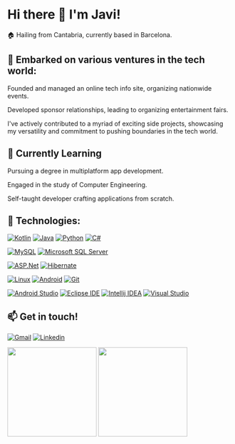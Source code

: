 # Hi there 👋 I'm Javi!

🏠 Hailing from Cantabria, currently based in Barcelona.

## 💼 Embarked on various ventures in the tech world:
<p>Founded and managed an online tech info site, organizing nationwide events.</p>
<p>Developed sponsor relationships, leading to organizing entertainment fairs.</p>
<p>I've actively contributed to a myriad of exciting side projects, showcasing my versatility and commitment to pushing boundaries in the tech world.</p>


## 🌱 Currently Learning
<p>Pursuing a degree in multiplatform app development.</p>
<p>Engaged in the study of Computer Engineering.</p>
<p>Self-taught developer crafting applications from scratch.</p>

## 🚀 Technologies:

[![Kotlin](https://img.shields.io/badge/Kotlin-7F52FF?style=for-the-badge&logo=kotlin&logoColor=white&labelColor=black)](https://kotlinlang.org/)
[![Java](https://img.shields.io/badge/Java-FF160B?style=for-the-badge&logo=java&logoColor=white&labelColor=black)](https://www.java.com/)
[![Python](https://img.shields.io/badge/Python-3776AB?style=for-the-badge&logo=python&logoColor=white&labelColor=black)](https://www.python.org/)
[![C#](https://img.shields.io/badge/C%23-512BD4?style=for-the-badge&logo=c-sharp&logoColor=white&labelColor=black)](https://docs.microsoft.com/en-us/dotnet/csharp/)

[![MySQL](https://img.shields.io/badge/MySQL-4479A1?style=for-the-badge&logo=mysql&logoColor=white&labelColor=black)](https://www.mysql.com/)
[![Microsoft SQL Server](https://img.shields.io/badge/MSQL-CC2927?style=for-the-badge&logo=microsoftsqlserver&logoColor=white&labelColor=black)](https://www.microsoft.com/en-us/sql-server/)

[![ASP.Net](https://img.shields.io/badge/ASP.Net-512BD4?style=for-the-badge&logo=dotnet&logoColor=white&labelColor=black)](https://dotnet.microsoft.com/apps/aspnet)
[![Hibernate](https://img.shields.io/badge/Hibernate-59666C?style=for-the-badge&logo=hibernate&logoColor=white&labelColor=black)](https://hibernate.org/)

[![Linux](https://img.shields.io/badge/Linux-FCC624?style=for-the-badge&logo=linux&logoColor=white&labelColor=black)](https://www.linux.org/)
[![Android](https://img.shields.io/badge/Android-34A853?style=for-the-badge&logo=android&logoColor=white&labelColor=black)](https://www.android.com/)
[![Git](https://img.shields.io/badge/Git-F05032?style=for-the-badge&logo=git&logoColor=white&labelColor=black)](https://git-scm.com/)

[![Android Studio](https://img.shields.io/badge/Android%20Studio-3DDC84?style=for-the-badge&logo=androidstudio&logoColor=white&labelColor=black)](https://developer.android.com/studio)
[![Eclipse IDE](https://img.shields.io/badge/Eclipse-2C2255?style=for-the-badge&logo=eclipseide&logoColor=white&labelColor=black)](https://www.eclipse.org/)
[![Intellij IDEA](https://img.shields.io/badge/Intellij-000000?style=for-the-badge&logo=intellijidea&logoColor=white&labelColor=black)](https://www.jetbrains.com/idea/)
[![Visual Studio](https://img.shields.io/badge/VS-%235C2D91?style=for-the-badge&logo=visualstudio&logoColor=white&labelColor=black)](https://visualstudio.microsoft.com/)


## :mailbox: Get in touch!
[![Gmail](https://img.shields.io/badge/Gmail-EA4335?style=flat-square&logo=gmail&logoColor=white&labelColor=black)](mailto:jve.formacio@gmail.com)
[![Linkedin](https://img.shields.io/badge/Linkedin-0A66C2?style=flat-square&logo=linkedin&logoColor=white&labelColor=black)](https://www.linkedin.com/in/javier-d-a2241847/)


<p>
<img height=200 src="https://github-readme-stats.vercel.app/api?username=Jve386&show_icons=true&rank_icon=github&custom_title=Jve386&nbsp;GitHub&nbsp;Stats&theme=transparent" /> 
<img height=200 src="https://github-readme-stats.vercel.app/api/top-langs/?username=jve386&layout=donut&theme=transparent" />
</p>


<!--
**Jve386/Jve386** is a ✨ _special_ ✨ repository because its `README.md` (this file) appears on your GitHub profile.

Here are some ideas to get you started:

- 🔭 I’m currently working on ...
- 🌱 I’m currently learning ...
- 👯 I’m looking to collaborate on ...
- 🤔 I’m looking for help with ...
- 💬 Ask me about ...
- 📫 How to reach me: ...
- 😄 Pronouns: ...
- ⚡ Fun fact: ...
-->

